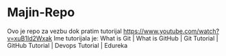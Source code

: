 # Majin-Repo
Ovo je repo za vezbu dok pratim tutorijal https://www.youtube.com/watch?v=xuB1Id2Wxak
Ime tutorijala je: What is Git | What is GitHub | Git Tutorial | GitHub Tutorial | Devops Tutorial | Edureka
